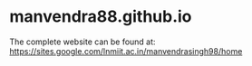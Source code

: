 # manvendra88.github.io
The complete website can be found at: https://sites.google.com/lnmiit.ac.in/manvendrasingh98/home
